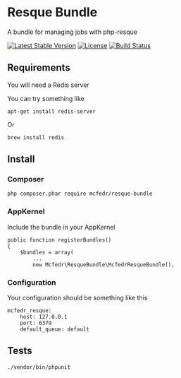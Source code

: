# Resque Bundle

A bundle for managing jobs with php-resque

[![Latest Stable Version](https://poser.pugx.org/mcfedr/resque-bundle/v/stable.png)](https://packagist.org/packages/mcfedr/resque-bundle)
[![License](https://poser.pugx.org/mcfedr/resque-bundle/license.png)](https://packagist.org/packages/mcfedr/resque-bundle)
[![Build Status](https://travis-ci.org/mcfedr/resque-bundle.svg?branch=master)](https://travis-ci.org/mcfedr/resque-bundle)

## Requirements

You will need a Redis server

You can try something like 

    apt-get install redis-server
    
Or
    
    brew install redis

## Install

### Composer

    php composer.phar require mcfedr/resque-bundle

### AppKernel

Include the bundle in your AppKernel

    public function registerBundles()
    {
        $bundles = array(
            ...
            new Mcfedr\ResqueBundle\McfedrResqueBundle(),

### Configuration

Your configuration should be something like this

    mcfedr_resque:
        host: 127.0.0.1
        port: 6379
        default_queue: default

## Tests

    ./vendor/bin/phpunit
    
